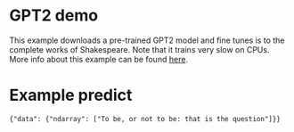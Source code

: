 # GPT2 demo

This example downloads a pre-trained GPT2 model and fine tunes is to the
complete works of Shakespeare. Note that it trains very slow on CPUs. More 
info about this example can be found [here](https://myelin.io/docs/examples/nlp/gpt2-demo/).  

# Example predict

```
{"data": {"ndarray": ["To be, or not to be: that is the question"]}}
```